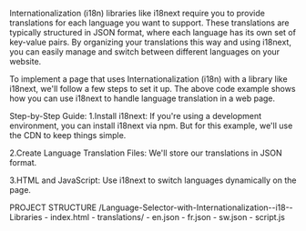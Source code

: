 Internationalization (i18n) libraries like i18next require you to provide translations for each language you want to support. 
These translations are typically structured in JSON format, where each language has its own set of key-value pairs.
By organizing your translations this way and using i18next, you can easily manage and switch between different languages on your website.


To implement a page that uses Internationalization (i18n) with a library like i18next, we'll follow a few steps to set it up. The above code example shows how you can use i18next to handle language translation in a web page.

Step-by-Step Guide:
1.Install i18next: If you're using a development environment, you can install i18next via npm. But for this example, we'll use the CDN to keep things simple.

2.Create Language Translation Files: We'll store our translations in JSON format.

3.HTML and JavaScript: Use i18next to switch languages dynamically on the page.


PROJECT STRUCTURE
/Language-Selector-with-Internationalization--i18--Libraries
    - index.html
    - translations/
        - en.json
        - fr.json
        - sw.json
    - script.js
